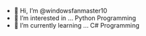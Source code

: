 - 👋 Hi, I’m @windowsfanmaster10
- 👀 I’m interested in ... Python Programming
- 🌱 I’m currently learning ... C# Programming
<!---
windowsfanmaster10/windowsfanmaster10 is a ✨ special ✨ repository because its `README.md` (this file) appears on your GitHub profile.
You can click the Preview link to take a look at your changes.
---> 
